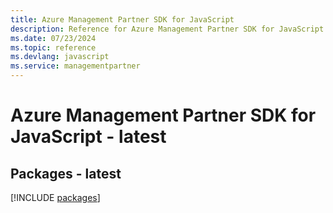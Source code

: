 ```yaml
---
title: Azure Management Partner SDK for JavaScript
description: Reference for Azure Management Partner SDK for JavaScript
ms.date: 07/23/2024
ms.topic: reference
ms.devlang: javascript
ms.service: managementpartner
---
```

# Azure Management Partner SDK for JavaScript - latest
## Packages - latest
[!INCLUDE [packages](management-partner-index.md)]